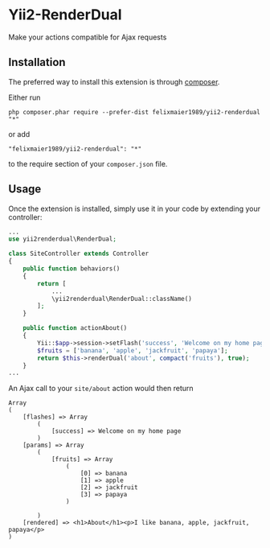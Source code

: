 Yii2-RenderDual
==========
Make your actions compatible for Ajax requests

Installation
------------

The preferred way to install this extension is through [composer](http://getcomposer.org/download/).

Either run

```
php composer.phar require --prefer-dist felixmaier1989/yii2-renderdual "*"
```

or add

```
"felixmaier1989/yii2-renderdual": "*"
```

to the require section of your `composer.json` file.


Usage
-----

Once the extension is installed, simply use it in your code by extending your controller:

```php
...
use yii2renderdual\RenderDual;

class SiteController extends Controller
{
    public function behaviors()
    {
        return [
            ...
            \yii2renderdual\RenderDual::className()
        ];
    }

    public function actionAbout()
    {
        Yii::$app->session->setFlash('success', 'Welcome on my home page');
        $fruits = ['banana', 'apple', 'jackfruit', 'papaya'];
        return $this->renderDual('about', compact('fruits'), true);
    }
...
```

An Ajax call to your `site/about` action would then return

```
Array
(
    [flashes] => Array
        (
            [success] => Welcome on my home page
        )
    [params] => Array
        (
            [fruits] => Array
                (
                    [0] => banana
                    [1] => apple
                    [2] => jackfruit
                    [3] => papaya
                )

        )
    [rendered] => <h1>About</h1><p>I like banana, apple, jackfruit, papaya</p>
)
```
